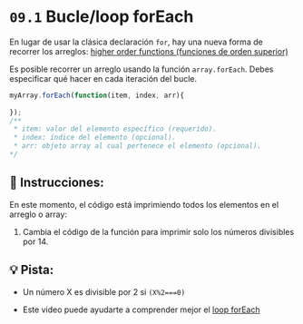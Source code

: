 # `09.1` Bucle/loop forEach 

En lugar de usar la clásica declaración `for`, hay una nueva forma de recorrer los arreglos: [ higher order functions (funciones de orden superior) ](https://www.youtube.com/watch?v=rRgD1yVwIvE)

Es posible recorrer un arreglo usando la función `array.forEach`. Debes especificar qué hacer en cada iteración del bucle.

```js
myArray.forEach(function(item, index, arr){
		
});
/**
 * item: valor del elemento específico (requerido).
 * index: índice del elemento (opcional).
 * arr: objeto array al cual pertenece el elemento (opcional).
*/
```

## :pencil: Instrucciones:

En este momento, el código está imprimiendo todos los elementos en el arreglo o array: 

1. Cambia el código de la función para imprimir solo los números divisibles por 14.

## :bulb: Pista:

+ Un número X es divisible por 2 si `(X%2===0)`

+ Este video puede ayudarte a comprender mejor el [loop forEach](https://www.loom.com/share/bb0aa485cc334afbb8ff6ef1d9c6ac5b) 